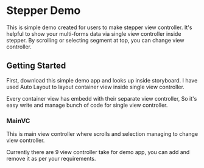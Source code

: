# Stepper Demo

This is simple demo created for users to make stepper view controller. It's helpful to show your multi-forms data via single view controller inside stepper. By scrolling or selecting segment at top, you can change view controller.

## Getting Started

First, download this simple demo app and looks up inside storyboard. I have used Auto Layout to layout container view inside single view controller.

Every container view has embedd with their separate view controller, So it's easy write and manage bunch of code for single view controller.

### MainVC

This is main view controller where scrolls and selection managing to change view controller.

Currently there are 9 view controller take for demo app, you can add and remove it as per your requirements.








